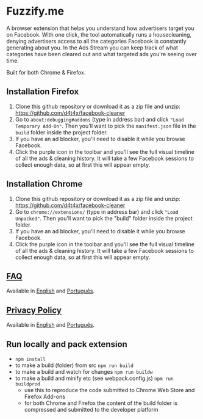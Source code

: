 # Fuzzify.me

A browser extension that helps you understand how advertisers target you on Facebook. With one click, the tool automatically runs a housecleaning, denying advertisers access to all the categories Facebook is constantly generating about you. In the Ads Stream you can keep track of what categories have been cleared out and what targeted ads you're seeing over time.

Built for both Chrome & Firefox.

## Installation Firefox

1. Clone this github repository or download it as a zip file and unzip: https://github.com/d4t4x/facebook-cleaner
2. Go to `about:debugging#addons` (type in address bar) and click `"Load Temporary Add-On"`. Then you'll want to pick the `manifest.json` file in the `build` folder inside the project folder.
3. If you have an ad blocker, you'll need to disable it while you browse Facebook.
4. Click the purple icon in the toolbar and you'll see the full visual timeline of all the ads & cleaning history. It will take a few Facebook sessions to collect enough data, so at first this will appear empty.

## Installation Chrome

1. Clone this github repository or download it as a zip file and unzip: https://github.com/d4t4x/facebook-cleaner
2. Go to `chrome://extensions/` (type in address bar) and click `"Load Unpacked"`. Then you'll want to pick the "build" folder inside the project folder.
3. If you have an ad blocker, you'll need to disable it while you browse Facebook.
4. Click the purple icon in the toolbar and you'll see the full visual timeline of all the ads & cleaning history. It will take a few Facebook sessions to collect enough data, so at first this will appear empty.

## [FAQ](https://github.com/d4t4x/facebook-cleaner/blob/master/FAQ.md)

Available in [English](https://github.com/d4t4x/facebook-cleaner/blob/master/FAQ.md#en) and [Português](https://github.com/d4t4x/facebook-cleaner/blob/master/FAQ.md#pt).

## [Privacy Policy](https://github.com/d4t4x/facebook-cleaner/blob/master/PRIVACY_POLICY.md)

Available in [English](https://github.com/d4t4x/facebook-cleaner/blob/master/FAQ.md#en) and [Português](https://github.com/d4t4x/facebook-cleaner/blob/master/FAQ.md#pt).

## Run locally and pack extension

- ```npm install```
- to make a build (folder) from src ```npm run build```
- to make a build and watch for changes ```npm run buildw```
- to make a build and minify etc (see webpack.config.js) ```npm run buildprod```
    - use this to reproduce the code submitted to Chrome Web Store and Firefox Add-ons
    - for both Chrome and Firefox the content of the build folder is compressed and submitted to the developer platform

